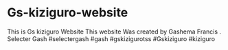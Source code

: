 # Gs-kiziguro-website
This is Gs kiziguro Website This website Was created by Gashema Francis . Selecter Gash #selectergash #gash #gskizigurotss #Gskiziguro #kiziguro
